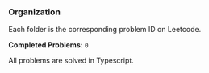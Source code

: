 ### Organization

Each folder is the corresponding problem ID on Leetcode.

**Completed Problems:** `0`

All problems are solved in Typescript.

